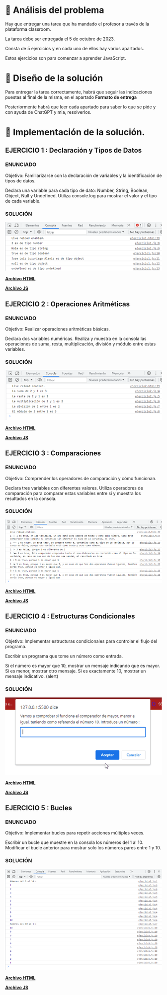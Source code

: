# 🔎 Análisis del problema

Hay que entregar una tarea que ha mandado el profesor a través de la plataforma classroom.

La tarea debe ser entregada el 5 de octubre de 2023.

Consta de 5 ejercicios y en cada uno de ellos hay varios apartados.

Estos ejercicios son para comenzar a aprender JavaScript.

# 📝 Diseño de la solución

Para entregar la tarea correctamente, habrá que seguir las indicaciones puestas al final de la misma, en el apartado **Formato de entrega**

Posteriormente habrá que leer cada apartado para saber lo que se pide y con ayuda de ChatGPT y mia, resolverlos.

# 💉  Implementación de la solución.

## EJERCICIO 1 : Declaración y Tipos de Datos

### ENUNCIADO

Objetivo: Familiarizarse con la declaración de variables y la identificación de tipos de datos.

Declara una variable para cada tipo de dato: Number, String, Boolean, Object, Null y Undefined.
Utiliza console.log para mostrar el valor y el tipo de cada variable.

### SOLUCIÓN

![Foto ejercicio 1](recursos/fotos/ejercicio1.png)

[**Archivo HTML** ](ejercicio1.html)

[**Archivo JS** ](recursos/scripts/ejercicio1.js)

## EJERCICIO 2 : Operaciones Aritméticas

### ENUNCIADO

Objetivo: Realizar operaciones aritméticas básicas.


Declara dos variables numéricas.
Realiza y muestra en la consola las operaciones de suma, resta, multiplicación, división y módulo entre estas variables.


### SOLUCIÓN

![Foto ejercicio 1](recursos/fotos/ejercicio2.png)

[**Archivo HTML** ](ejercicio2.html)

[**Archivo JS** ](recursos/scripts/ejercicio2.js)

## EJERCICIO 3 : Comparaciones

### ENUNCIADO

Objetivo: Comprender los operadores de comparación y cómo funcionan.

Declara tres variables con diferentes valores.
Utiliza operadores de comparación para comparar estas variables entre sí y muestra los resultados en la consola.

### SOLUCIÓN

![Foto ejercicio 1](recursos/fotos/ejercicio3.png)

[**Archivo HTML** ](ejercicio3.html)

[**Archivo JS** ](recursos/scripts/ejercicio3.js)

## EJERCICIO 4 : Estructuras Condicionales

### ENUNCIADO

Objetivo: Implementar estructuras condicionales para controlar el flujo del programa.

Escribir un programa que tome un número como entrada.

Si el número es mayor que 10, mostrar un mensaje indicando que es mayor. Si es menor, mostrar otro mensaje. Si es exactamente 10, mostrar un mensaje indicativo. (alert)

### SOLUCIÓN

![Foto ejercicio 1](recursos/gifs/ejercicio4.gif)

[**Archivo HTML** ](ejercicio4.html)

[**Archivo JS** ](recursos/scripts/ejercicio4.js)

## EJERCICIO 5 : Bucles

### ENUNCIADO 

Objetivo: Implementar bucles para repetir acciones múltiples veces.

Escribir un bucle que muestre en la consola los números del 1 al 10.
Modificar el bucle anterior para mostrar solo los números pares entre 1 y 10.

### SOLUCIÓN

![Foto ejercicio 1](recursos/fotos/ejercicio5.png)

[**Archivo HTML** ](ejercicio5.html)

[**Archivo JS** ](recursos/scripts/ejercicio5.js)